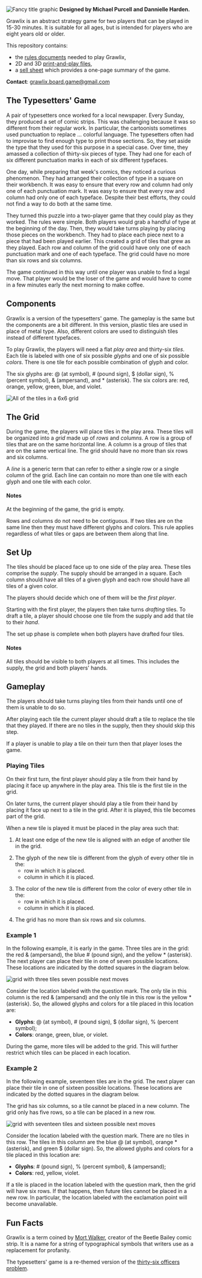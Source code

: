 ![Fancy title graphic](/Images/fancy_title.png)
__Designed by Michael Purcell and Dannielle Harden.__

Grawlix is an abstract strategy game for two players that can be played in 15-30 minutes. It is suitable for all ages, but is intended for players who are eight years old or older.

This repository contains:
  - the [rules documents](RulesDocuments) needed to play Grawlix,
  - 2D and 3D [print-and-play files](PnPFiles),
  - a [sell sheet](grawlix_sell_sheet.pdf) which provides a one-page summary of the game.

__Contact__: grawlix.board.game@gmail.com

## The Typesetters' Game
A pair of typesetters once worked for a local newspaper. Every Sunday, they produced a set of comic strips. This was challenging because it was so different from their regular work. In particular, the cartoonists sometimes used punctuation to replace ... colorful language. The typesetters often had to improvise to find enough type to print those sections. So, they set aside the type that they used for this purpose in a special case. Over time, they amassed a collection of thirty-six pieces of type. They had one for each of six different punctuation marks in each of six different typefaces.

One day, while preparing that week's comics, they noticed a curious phenomenon. They had arranged their collection of type in a square on their workbench. It was easy to ensure that every row and column had only one of each punctuation mark. It was easy to ensure that every row and column had only one of each typeface. Despite their best efforts, they could not find a way to do both at the same time.

They turned this puzzle into a two-player game that they could play as they worked. The rules were simple. Both players would grab a handful of type at the beginning of the day. Then, they would take turns playing by placing those pieces on the workbench. They had to place each piece next to a piece that had been played earlier. This created a grid of tiles that grew as they played. Each row and column of the grid could have only one of each punctuation mark and one of each typeface. The grid could have no more than six rows and six columns.

The game continued in this way until one player was unable to find a legal move. That player would be the loser of the game and would have to come in a few minutes early the next morning to make coffee.

## Components
Grawlix is a version of the typesetters' game. The gameplay is the same but the components are a bit different. In this version, plastic tiles are used in place of metal type. Also, different colors are used to distinguish tiles instead of different typefaces.

To play Grawlix, the players will need a flat _play area_ and thirty-six _tiles_. Each tile is labeled with one of six possible _glyphs_ and one of six possible _colors_.  There is one tile for each possible combination of glyph and color.

The six glyphs are: @ (at symbol), \# (pound sign), $ (dollar sign), % (percent symbol), & (ampersand), and \* (asterisk). The six colors are: red, orange, yellow, green, blue, and violet.

![All of the tiles in a 6x6 grid](/Images/grid_image.png)

## The Grid
During the game, the players will place tiles in the play area. These tiles will be organized into a _grid_ made up of _rows_ and _columns_. A row is a group of tiles that are on the same horizontal line.  A column is a group of tiles that are on the same vertical line. The grid should have no more than six rows and six columns.

A _line_ is a generic term that can refer to either a single row or a single column of the grid. Each line can contain no more than one tile with each glyph and one tile with each color.

#### Notes
At the beginning of the game, the grid is empty.

Rows and columns do not need to be contiguous.  If two tiles are on the same line then they must have different glyphs and colors. This rule applies regardless of what tiles or gaps are between them along that line.

<!-- ![A grid containing thirty-three tiles](/Images/tableau.png) -->

## Set Up
The tiles should be placed face up to one side of the play area. These tiles comprise the _supply_. The supply should be arranged in a square. Each column should have all tiles of a given glyph and each row should have all tiles of a given color.

The players should decide which one of them will be the _first player_.

Starting with the first player, the players then take turns _drafting_ tiles. To draft a tile, a player should choose one tile from the supply and add that tile to their _hand_.

The set up phase is complete when both players have drafted four tiles.

#### Notes
All tiles should be visible to both players at all times.  This includes the supply, the grid and both players' hands.

## Gameplay
The players should take turns playing tiles from their hands until one of them is unable to do so.

After playing each tile the current player should draft a tile to replace the tile that they played. If there are no tiles in the supply, then they should skip this step.

If a player is unable to play a tile on their turn then that player loses the game.

### Playing Tiles
On their first turn, the first player should play a tile from their hand by placing it face up anywhere in the play area. This tile is the first tile in the grid.

On later turns, the current player should play a tile from their hand by placing it face up next to a tile in the grid. After it is played, this tile becomes part of the grid.

When a new tile is played it must be placed in the play area such that:
  1. At least one edge of the new tile is aligned with an edge of another tile in the grid.
  <!-- ![Legal placements for a new tile](/Images/adjacent.png) -->
  2. The glyph of the new tile is different from the glyph of every other tile in the:
     - row in which it is placed.
     - column in which it is placed.
  <!-- -->
  3. The color of the new tile is different from the color of every other tile in the:
     - row in which it is placed.
     - column in which it is placed.
  <!-- -->
  4. The grid has no more than six rows and six columns.

### Example 1
In the following example, it is early in the game. Three tiles are in the grid: the red & (ampersand), the blue # (pound sign), and the yellow * (asterisk).  The next player can place their tile in one of seven possible locations. These locations are indicated by the dotted squares in the diagram below.

![grid with three tiles seven possible next moves](/Images/small_example.png)

Consider the location labeled with the question mark. The only tile in this column is the red & (ampersand) and the only tile in this row is the yellow * (asterisk). So, the allowed glyphs and colors for a tile placed in this location are:
  - __Glyphs__: @ (at symbol), # (pound sign), $ (dollar sign), % (percent symbol);
  - __Colors__: orange, green, blue, or violet.

During the game, more tiles will be added to the grid. This will further restrict which tiles can be placed in each location.

### Example 2
In the following example, seventeen tiles are in the grid. The next player can place their tile in one of sixteen possible locations. These locations are indicated by the dotted squares in the diagram below.

The grid has six columns, so a tile cannot be placed in a new column. The grid only has five rows, so a tile can be placed in a new row.

![grid with seventeen tiles and sixteen possible next moves](/Images/big_example.png)

Consider the location labeled with the question mark. There are no tiles in this row. The tiles in this column are the blue @ (at symbol), orange * (asterisk), and green \$ (dollar sign). So, the allowed glyphs and colors for a tile placed in this location are:
  - __Glyphs__: # (pound sign), \% (percent symbol), \& (ampersand);
  - __Colors__: red, yellow, violet.

If a tile is placed in the location labeled with the question mark, then the grid will have six rows. If that happens, then future tiles cannot be placed in a new row. In particular, the location labeled with the exclamation point will become unavailable.

## Fun Facts
Grawlix is a term coined by [Mort Walker](https://en.wikipedia.org/wiki/Mort_Walker), creator of the Beetle Bailey comic strip. It is a name for a string of typographical symbols that writers use as a replacement for profanity.

The typesetters' game is a re-themed version of the [thirty-six officers problem](https://en.wikipedia.org/wiki/Mutually_orthogonal_Latin_squares#Thirty-six_officers_problem).
